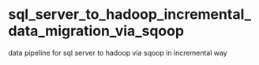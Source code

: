 # sql_server_to_hadoop_incremental_data_migration_via_sqoop
data pipeline for sql server to hadoop via sqoop in incremental way
